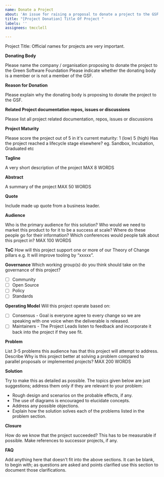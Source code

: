 ```yaml
---
name: Donate a Project
about: 'An issue for raising a proposal to donate a project to the GSF. '
title: "[Project Donation] Title Of Project "
labels: ''
assignees: tmcclell

---
```


Project Title: Official names for projects are very important.

**Donating Body**

Please name the company / organisation proposing to donate the project to the Green Software Foundation Please indicate whether the donating body is a member or is not a member of the GSF.

**Reason for Donation**

Please explain why the donating body is proposing to donate the project to the GSF.

**Related Project documentation repos, issues or discussions**

Please list all project related documentation, repos, issues or discussions

**Project Maturity**

Please score the project out of 5 in it's current maturity: 1 (low) 5 (high) Has the project reached a lifecycle stage elsewhere? eg. Sandbox, Incubation, Graduated etc

**Tagline**

A very short description of the project MAX 8 WORDS

**Abstract** 

A summary of the project MAX 50 WORDS

**Quote**

Include made up quote from a business leader.

**Audience**

Who is the primary audience for this solution? Who would we need to market this product to for it to be a success at scale? Where do these people go for their information? Which conferences would people talk about this project in? MAX 100 WORDS

**ToC**
How will this project support one or more of our Theory of Change pillars e.g. It will improve tooling by “xxxxx”.

**Governance**
Which working group(s) do you think should take on the governance of this project?

- [ ] Community
- [ ] Open Source
- [ ] Policy
- [ ] Standards
  
**Operating Model**
Will this project operate based on:

- [ ] Consensus - Goal is everyone agree to every change so we are speaking with one voice when the deliverable is released.
- [ ] Maintainers - The Project Leads listen to feedback and incorporate it back into the project if they see fit.

**Problem**

List 3-5 problems this audience has that this project will attempt to address. Describe Why is this project better at solving a problem compared to parallel proposals or implemented projects? MAX 200 WORDS

**Solution**

Try to make this as detailed as possible. The topics given below are just suggestions; address them only if they are relevant to your problem:
- Rough design and scenarios on the probable effects, if any.
- The use of diagrams is encouraged to elucidate concepts.
- Address any possible objections.
- Explain how the solution solves each of the problems listed in the problem section.
  
**Closure**

How do we know that the project succeeded? This has to be measurable if possible. Make references to successor projects, if any.

**FAQ**

Add anything here that doesn't fit into the above sections. It can be blank, to begin with; as questions are asked and points clarified use this section to document those clarifications.

